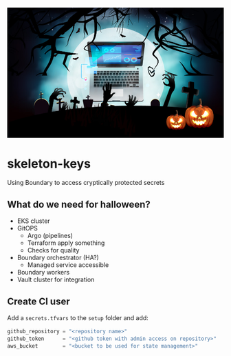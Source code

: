 ![Halloween](./images/security_halloween.jpg)

# skeleton-keys
Using Boundary to access cryptically protected secrets

## What do we need for halloween?
- EKS cluster
- GitOPS
  - Argo (pipelines)
  - Terraform apply something
  - Checks for quality
- Boundary orchestrator (HA?)
  - Managed service accessible
- Boundary workers
- Vault cluster for integration

## Create CI user
Add a `secrets.tfvars` to the `setup` folder and add:
```terraform
github_repository = "<repository name>"
github_token      = "<github token with admin access on repository>"
aws_bucket        = "<bucket to be used for state management>"
```